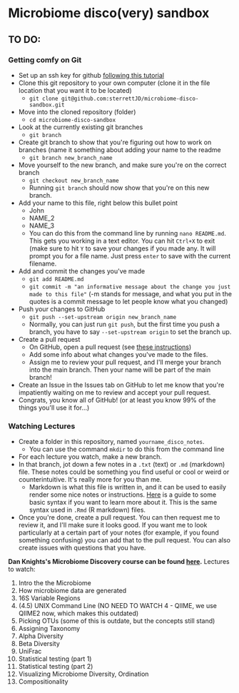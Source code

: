 # Microbiome disco(very) sandbox

## TO DO:
### Getting comfy on Git
- Set up an ssh key for github [following this tutorial](https://docs.github.com/en/authentication/connecting-to-github-with-ssh/generating-a-new-ssh-key-and-adding-it-to-the-ssh-agent)
- Clone this git repository to your own computer (clone it in the file location that you want it to be located)
  - `git clone git@github.com:sterrettJD/microbiome-disco-sandbox.git`
- Move into the cloned repository (folder)
  - `cd microbiome-disco-sandbox`
- Look at the currently existing git branches
  - `git branch` 
- Create git branch to show that you're figuring out how to work on branches (name it something about adding your name to the readme
  - `git branch new_branch_name`
- Move yourself to the new branch, and make sure you're on the correct branch
  - `git checkout new_branch_name`
  - Running `git branch` should now show that you're on this new branch.
- Add your name to this file, right below this bullet point
  - John
  - NAME_2
  - NAME_3
  - You can do this from the command line by running `nano README.md`. This gets you working in a text editor. You can hit `Ctrl+X` to exit (make sure to hit `Y` to save your changes if you made any. It will prompt you for a file name. Just press `enter` to save with the current filename.
- Add and commit the changes you've made
  - `git add README.md`
  - `git commit -m "an informative message about the change you just made to this file"` (-m stands for message, and what you put in the quotes is a commit message to let people know what you changed)
- Push your changes to GitHub
  - `git push --set-upstream origin new_branch_name`
  - Normally, you can just run `git push`, but the first time you push a branch, you have to say `--set-upstream origin` to set the branch up.
- Create a pull request
  - On GitHub, open a pull request (see [these instructions](https://docs.github.com/en/pull-requests/collaborating-with-pull-requests/proposing-changes-to-your-work-with-pull-requests/creating-a-pull-request))
  - Add some info about what changes you've made to the files.
  - Assign me to review your pull request, and I'll merge your branch into the main branch. Then your name will be part of the main branch!
- Create an Issue in the Issues tab on GitHub to let me know that you're impatiently waiting on me to review and accept your pull request.
- Congrats, you know all of GitHub! (or at least you know 99% of the things you'll use it for...)

### Watching Lectures
- Create a folder in this repository, named `yourname_disco_notes`.
  - You can use the command `mkdir` to do this from the command line
- For each lecture you watch, make a new branch.
- In that branch, jot down a few notes in a `.txt` (text) or `.md` (markdown) file. These notes could be something you find useful or cool or weird or counterintuitive. It's really more for you than me.
  - Markdown is what this file is written in, and it can be used to easily render some nice notes or instructions. [Here](https://www.markdownguide.org/basic-syntax/) is a guide to some basic syntax if you want to learn more about it. This is the same syntax used in `.Rmd` (R markdown) files.
- Once you're done, create a pull request. You can then request me to review it, and I'll make sure it looks good. If you want me to look particularly at a certain part of your notes (for example, if you found something confusing) you can add that to the pull request. You can also create issues with questions that you have.

**Dan Knights's Microbiome Discovery course can be found [here](youtube.com/watch?v=htbeJhtFAXw&list=PLOPiWVjg6aTzsA53N19YqJQeZpSCH9QPc).**
Lectures to watch:
1. Intro the the Microbiome
2. How microbiome data are generated
3. 16S Variable Regions
4. (4.5) UNIX Command Line (NO NEED TO WATCH 4 - QIIME, we use QIIME2 now, which makes this outdated)
5. Picking OTUs (some of this is outdate, but the concepts still stand)
6. Assigning Taxonomy
7. Alpha Diversity
8. Beta Diversity
9. UniFrac
10. Statistical testing (part 1)
11. Statistical testing (part 2)
12. Visualizing Microbiome Diversity, Ordination
19. Compositionality


